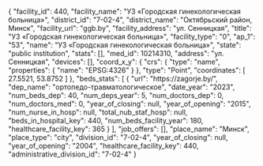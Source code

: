 {
    "facility_id": 440,
    "facility_name": "УЗ «Городская гинекологическая больница»",
    "district_id": "7-02-4",
    "district_name": "Октябрьский район, Минск",
    "facility_url": "ggb.by",
    "facility_address": "ул. Сенницкая",
    "title": "УЗ «Городская гинекологическая больница»",
    "facility_type": "0",
    "ap_1": "53",
    "name": "УЗ «Городская гинекологическая больница»",
    "state": "public institution",
    "stats": [],
    "med_id": 10214310,
    "address": "ул. Сенницкая",
    "devices": [],
    "coord_x_y": {
        "crs": {
            "type": "name",
            "properties": {
                "name": "EPSG:4326"
            }
        },
        "type": "Point",
        "coordinates": [
            27.5521,
            53.8752
        ]
    },
    "beds_stats": [
        {
            "url": "https:\/\/zagorje.by\/",
            "dep_name": "ортопедо-травматологическое",
            "date_year": "2023",
            "num_beds_dep": 40,
            "num_deps_year": 5,
            "num_doctors_dep": 0,
            "num_doctors_med": 0,
            "year_of_closing": null,
            "year_of_opening": "2015",
            "num_nurse_in_hosp": null,
            "total_nub_staf_hosp": null,
            "beds_in_hospital_key": 440,
            "num_beds_facility_year": 180,
            "healthcare_facility_key": 365
        }
    ],
    "job_offers": [],
    "place_name": "Минск",
    "place_type": "city",
    "division_id": "7-02-4",
    "year_of_closing": null,
    "year_of_opening": "2004",
    "healthcare_facility_key": 440,
    "administrative_division_id": "7-02-4"
}
